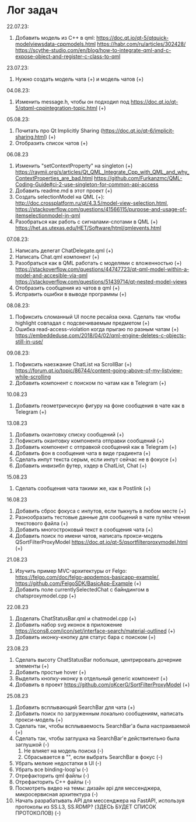 # Лог задач

22.07.23:
1. Добавить модель из C++ в qml:
https://doc.qt.io/qt-5/qtquick-modelviewsdata-cppmodels.html
https://habr.com/ru/articles/302428/
https://scythe-studio.com/en/blog/how-to-integrate-qml-and-c-expose-object-and-register-c-class-to-qml


23.07.23:
1. Нужно создать модель чата (+) и модель чатов (+)

04.08.23:
1. Изменить message.h, чтобы он подходил под https://doc.qt.io/qt-5/qtqml-cppintegration-topic.html (+)

05.08.23:
1. Почитать про Qt Implicitly Sharing (https://doc.qt.io/qt-6/implicit-sharing.html) (+)
2. Отобразить список чатов (+)


06.08.23
1. Изменить "setContextProperty" на singleton (+)
https://raymii.org/s/articles/Qt_QML_Integrate_Cpp_with_QML_and_why_ContextProperties_are_bad.html
https://github.com/Furkanzmc/QML-Coding-Guide#ci-2-use-singleton-for-common-api-access
2. Добавить readme.md в этот проект (+)
3. Создать selectionModel на QML (+):
 http://doc.crossplatform.ru/qt/4.3.5/model-view-selection.html, https://stackoverflow.com/questions/41566115/purpose-and-usage-of-itemselectionmodel-in-qml 
4. Разобраться как работь с сигналами-слотами в QML (+)
https://het.as.utexas.edu/HET/Software/html/qmlevents.html


07.08.23:
1. Написать делегат ChatDelegate.qml (+)
2. Написать Chat.qml компонент (+)
3. Разобраться как в QML работать с моделями с вложенностью (+)
https://stackoverflow.com/questions/44747723/qt-qml-model-within-a-model-and-accesible-via-qml
https://stackoverflow.com/questions/51439714/qt-nested-model-views
4. Отобразить сообщения из чатов в qml (+)
5. Исправить ошибки в выводе программы (+)

08.08.23:
1. Пофиксить сломанный UI после ресайза окна. Сделать так чтобы highlight совпадал с подсвечиваемым предметом (+)
2. Ошибка read-access-violation когда прыгаю по разным чатам (+)
https://embeddeduse.com/2018/04/02/qml-engine-deletes-c-objects-still-in-use/

09.08.23:
1. Пофиксить наезжание ChatList на ScrollBar (+)
https://forum.qt.io/topic/86744/content-going-above-of-my-listview-while-scrolling
2. Добавить компонент с поиском по чатам как в Telegram (+)

10.08.23
1. Добавить геометрическую фигуру на фоне сообщения в чате как в Telegram (+)


13.08.23
1. Добавить окантовку списку сообщений (+)
2. Пофиксить окантовку компонента отправки сообщений (+)
3. Добавить компонент с отправкой сообщений как в Telegram (+)
4. Добавить фон в сообщения чата в виде градиента (+)
5. Сделать инпут текста серым, если инпут сейчас не в фокусе (+)
6. Добавить инвизибл футер, хэдер в ChatList, Chat (+)

15.08.23
1. Сделать сообщения чата такими же, как в Postlink (+)

16.08.23
1. Добавить сброс фокуса с инпутов, если тыкнуть в любом месте (+)
2. Разнообразить тестовые данные для сообщений в чате путём чтения текстового файла (+)
3. Добавить многостроковый текст в сообщения чата (+)
3. Добавить поиск по имени чатов, написать прокси-модель QSortFilterProxyModel https://doc.qt.io/qt-5/qsortfilterproxymodel.html (+)

21.08.23
1. Изучить пример MVC-архитектуры от Felgo: https://felgo.com/doc/felgo-appdemos-basicapp-example/, https://github.com/FelgoSDK/BasicApp-Example (+)
2. Добавить поле currentlySelectedChat с байндингом в chatsproxymodel.cpp (+)

22.08.23
1. Доделать ChatStatusBar.qml и chatmodel.cpp (+)
1. Добавить набор svg иконок в приложение https://icons8.com/icon/set/interface-search/material-outlined (+)
1. Добавить иконку-кнопку для статус бара с поиском (+)

23.08.23
1. Сделать высоту ChatStatusBar побольше, центрировать дочерние элементы (+)
1. Добавить простые hover (+)
1. Выделить кнопку-иконку в отдельный generic компонент (+)  
1. Добавить в проект https://github.com/oKcerG/SortFilterProxyModel (+)

25.08.23
1. Добавить всплывающий SearchBar для чата (+)
1. Добавить поиск по загруженным локально сообщениям, написать прокси-модель (+)
1. Сделать так, чтобы всплываемость SearchBar'а была настраиваемой (+)
1. Сделать так, чтобы заглушка на SearchBar'е действительно была заглушкой (-)
    1. Не влияет на модель поиска (-)
    2. Сбрасывается в "", если выбрать SearchBar в фокус (-)
1. Убрать мелкие недостатки в UI (-)
2. Убрать все binding-loop'ы (-)
3. Отрефакторить qml файлы (-)
4. Отрефакторить C++ файлы (-)
5. Посмотреть видео на темы: дизайн api для мессенджера, микросервисная архитектура (-)
6. Начать разрабатывать API для мессенджера на FastAPI, используя протоколы из SS.L3, SS.RDMP? (ЗДЕСЬ БУДЕТ СПИСОК ПРОТОКОЛОВ) (-)
